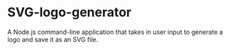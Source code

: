 # SVG-logo-generator
A Node.js command-line application that takes in user input to generate a logo and save it as an SVG file.
